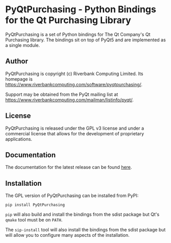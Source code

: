 # PyQtPurchasing - Python Bindings for the Qt Purchasing Library

PyQtPurchasing is a set of Python bindings for The Qt Company's Qt Purchasing
library.  The bindings sit on top of PyQt5 and are implemented as a single
module.


## Author

PyQtPurchasing is copyright (c) Riverbank Computing Limited.  Its homepage is
https://www.riverbankcomputing.com/software/pyqtpurchasing/.

Support may be obtained from the PyQt mailing list at
https://www.riverbankcomputing.com/mailman/listinfo/pyqt/.


## License

PyQtPurchasing is released under the GPL v3 license and under a commercial
license that allows for the development of proprietary applications.


## Documentation

The documentation for the latest release can be found
[here](https://www.riverbankcomputing.com/static/Docs/PyQt5/).


## Installation

The GPL version of PyQtPurchasing can be installed from PyPI:

    pip install PyQtPurchasing

`pip` will also build and install the bindings from the sdist package but Qt's
`qmake` tool must be on `PATH`.

The `sip-install` tool will also install the bindings from the sdist package
but will allow you to configure many aspects of the installation.

